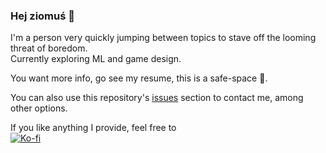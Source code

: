 ### Hej ziomuś 👋

I'm a person very quickly jumping between topics to stave off the looming threat of boredom.  
Currently exploring ML and game design.

You want more info, go see my resume, this is a safe-space 🔫.

You can also use this repository's [issues](https://github.com/Aonodensetsu/Aonodensetsu/issues) section to contact me, among other options.

If you like anything I provide, feel free to  
[![Ko-fi](https://00t.in/kofi)](https://ko-fi.com/aonodensetsu)
